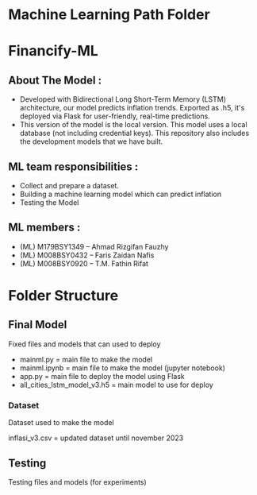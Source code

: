 # Machine Learning Path Folder

# Financify-ML

## About The Model :
  - Developed with Bidirectional Long Short-Term Memory (LSTM) architecture, our model predicts inflation trends. Exported as .h5, it's deployed via Flask for user-friendly, real-time predictions.
  - This version of the model is the local version. This model uses a local database (not including credential keys). This repository also includes the development models that we have built.

## ML team responsibilities : 
  - Collect and prepare a dataset.
  - Building a machine learning model which can predict inflation
  - Testing the Model

## ML members :
  - (ML) M179BSY1349 – Ahmad Rizgifan Fauzhy
  - (ML) M008BSY0432 – Faris Zaidan Nafis
  - (ML) M008BSY0920 – T.M. Fathin Rifat


# Folder Structure
## Final Model
Fixed files and models that can used to deploy

  - mainml.py = main file to make the model
  - mainml.ipynb = main file to make the model (jupyter notebook)
  - app.py = main file to deploy the model using Flask
  - all_cities_lstm_model_v3.h5 = main model to use for deploy

### Dataset
Dataset used to make the model

inflasi_v3.csv = updated dataset until november 2023

## Testing
Testing files and models (for experiments)